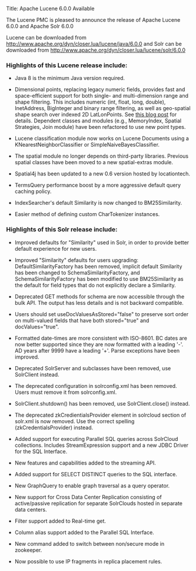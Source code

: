 Title: Apache Lucene 6.0.0 Available

The Lucene PMC is pleased to announce the release of Apache Lucene 6.0.0 and Apache Solr 6.0.0

Lucene can be downloaded from <http://www.apache.org/dyn/closer.lua/lucene/java/6.0.0>
and Solr can be downloaded from <http://www.apache.org/dyn/closer.lua/lucene/solr/6.0.0>

### Highlights of this Lucene release include:

  * Java 8 is the minimum Java version required.

  * Dimensional points, replacing legacy numeric fields, provides fast and space-efficient support for both single- and multi-dimension range and shape filtering.  This includes numeric (int, float, long, double), InetAddress, BigInteger and binary range filtering, as well as geo-spatial shape search over indexed 2D LatLonPoints.  See [this blog post](https://www.elastic.co/blog/lucene-points-6.0) for details.  Dependent classes and modules (e.g., MemoryIndex, Spatial Strategies, Join module) have been refactored to use new point types.

  * Lucene classification module now works on Lucene Documents using a KNearestNeighborClassifier or SimpleNaiveBayesClassifier.

  * The spatial module no longer depends on third-party libraries. Previous spatial classes have been moved to a new spatial-extras module.

  * Spatial4j has been updated to a new 0.6 version hosted by locationtech.

  * TermsQuery performance boost by a more aggressive default query caching policy.

  * IndexSearcher's default Similarity is now changed to BM25Similarity.

  * Easier method of defining custom CharTokenizer instances.

### Highlights of this Solr release include:

  * Improved defaults for "Similarity" used in Solr, in order to provide better default experience for new users.

  * Improved "Similarity" defaults for users upgrading: DefaultSimilarityFactory has been removed, implicit default Similarity has been changed to SchemaSimilarityFactory, and SchemaSimilarityFactory has been modified to use BM25Similarity as the default for field types that do not explicitly declare a Similarity.

  * Deprecated GET methods for schema are now accessible through the bulk API. The output has less details and is not backward compatible.

  * Users should set useDocValuesAsStored="false" to preserve sort order on multi-valued fields that have both stored="true" and docValues="true".

  * Formatted date-times are more consistent with ISO-8601. BC dates are now better supported since they are now formatted with a leading '-'. AD years after 9999 have a leading '+'. Parse exceptions have been improved.

  * Deprecated SolrServer and subclasses have been removed, use SolrClient instead.

  * The deprecated <nrtMode> configuration in solrconfig.xml has been removed. Users must remove it from solrconfig.xml.

  * SolrClient.shutdown() has been removed, use SolrClient.close() instead.

  * The deprecated zkCredientialsProvider element in solrcloud section of solr.xml is now removed. Use the correct spelling (zkCredentialsProvider) instead.

  * Added support for executing Parallel SQL queries across SolrCloud collections. Includes StreamExpression support and a new JDBC Driver for the SQL Interface.

  * New features and capabilities added to the streaming API.

  * Added support for SELECT DISTINCT queries to the SQL interface.

  * New GraphQuery to enable graph traversal as a query operator.

  * New support for Cross Data Center Replication consisting of active/passive replication for separate SolrClouds hosted in separate data centers.

  * Filter support added to Real-time get.

  * Column alias support added to the Parallel SQL Interface.

  * New command added to switch between non/secure mode in zookeeper.

  * Now possible to use IP fragments in replica placement rules.

